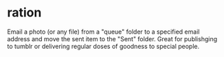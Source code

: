 ration
======

Email a photo (or any file) from a &quot;queue&quot; folder to a specified email address and move the sent item to the &quot;Sent&quot; folder. Great for publishging to tumblr or delivering regular doses of goodness to special people. 